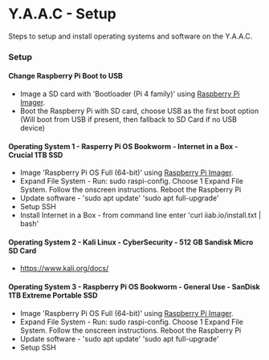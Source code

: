 <!-- ================================================================================ -->

# Y.A.A.C - Setup

Steps to setup and install operating systems and software on the Y.A.A.C.

<!-- ============================================================ -->

### Setup

<!-- ============================================================ -->

#### Change Raspberry Pi Boot to USB
* Image a SD card with 'Bootloader (Pi 4 family)' using [Raspberry Pi Imager](https://www.raspberrypi.com/software/).
* Boot the Raspberry Pi with SD card, choose USB as the first boot option (Will boot from USB if present, then fallback to SD Card if no USB device)

<!-- ============================================================ -->

#### Operating System 1 - Rasperry Pi OS Bookworm - Internet in a Box - Crucial 1TB SSD
* Image 'Raspberry Pi OS Full (64-bit)' using [Raspberry Pi Imager](https://www.raspberrypi.com/software/).
* Expand File System - Run: sudo raspi-config. Choose 1 Expand File System. Follow the onscreen instructions. Reboot the Raspberry Pi
* Update software - 'sudo apt update' 'sudo apt full-upgrade'
* Setup SSH
* Install Internet in a Box - from command line enter 'curl iiab.io/install.txt | bash'

<!-- ============================================================ -->

#### Operating System 2 - Kali Linux - CyberSecurity - 512 GB Sandisk Micro SD Card
* https://www.kali.org/docs/

<!-- ============================================================ -->

#### Operating System 3 - Raspberry Pi OS Bookworm - General Use - SanDisk 1TB Extreme Portable SSD
* Image 'Raspberry Pi OS Full (64-bit)' using [Raspberry Pi Imager](https://www.raspberrypi.com/software/).
* Expand File System - Run: sudo raspi-config. Choose 1 Expand File System. Follow the onscreen instructions. Reboot the Raspberry Pi
* Update software - 'sudo apt update' 'sudo apt full-upgrade'
* Setup SSH

<!-- ================================================================================ -->
